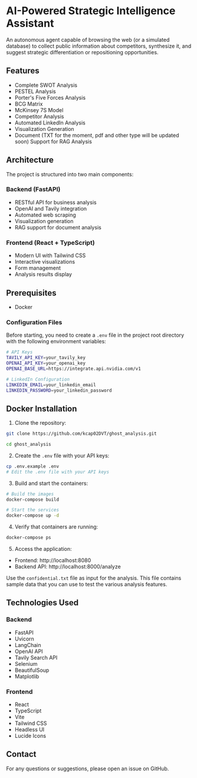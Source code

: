 # AI-Powered Strategic Intelligence Assistant

An autonomous agent capable of browsing the web (or a simulated database) to collect public information about competitors, synthesize it, and suggest strategic differentiation or repositioning opportunities.

## Features

- Complete SWOT Analysis
- PESTEL Analysis
- Porter's Five Forces Analysis
- BCG Matrix
- McKinsey 7S Model
- Competitor Analysis
- Automated LinkedIn Analysis
- Visualization Generation
- Document (TXT for the moment, pdf and other type will be updated soon) Support for RAG Analysis

## Architecture

The project is structured into two main components:

### Backend (FastAPI)
- RESTful API for business analysis
- OpenAI and Tavily integration
- Automated web scraping
- Visualization generation
- RAG support for document analysis

### Frontend (React + TypeScript)
- Modern UI with Tailwind CSS
- Interactive visualizations
- Form management
- Analysis results display

## Prerequisites

- Docker

### Configuration Files
Before starting, you need to create a `.env` file in the project root directory with the following environment variables:

```bash
# API Keys
TAVILY_API_KEY=your_tavily_key
OPENAI_API_KEY=your_openai_key
OPENAI_BASE_URL=https://integrate.api.nvidia.com/v1

# LinkedIn Configuration
LINKEDIN_EMAIL=your_linkedin_email
LINKEDIN_PASSWORD=your_linkedin_password
```

## Docker Installation

1. Clone the repository:
```bash
git clone https://github.com/kcap02DVT/ghost_analysis.git

cd ghost_analysis

```

2. Create the `.env` file with your API keys:
```bash
cp .env.example .env
# Edit the .env file with your API keys
```

3. Build and start the containers:
```bash
# Build the images
docker-compose build

# Start the services
docker-compose up -d
```

4. Verify that containers are running:
```bash
docker-compose ps
```

5. Access the application:
- Frontend: http://localhost:8080
- Backend API: http://localhost:8000/analyze

Use the `confidential.txt` file as input for the analysis. This file contains sample data that you can use to test the various analysis features.

## Technologies Used

### Backend
- FastAPI
- Uvicorn
- LangChain
- OpenAI API
- Tavily Search API
- Selenium
- BeautifulSoup
- Matplotlib

### Frontend
- React
- TypeScript
- Vite
- Tailwind CSS
- Headless UI
- Lucide Icons



## Contact

For any questions or suggestions, please open an issue on GitHub. 

